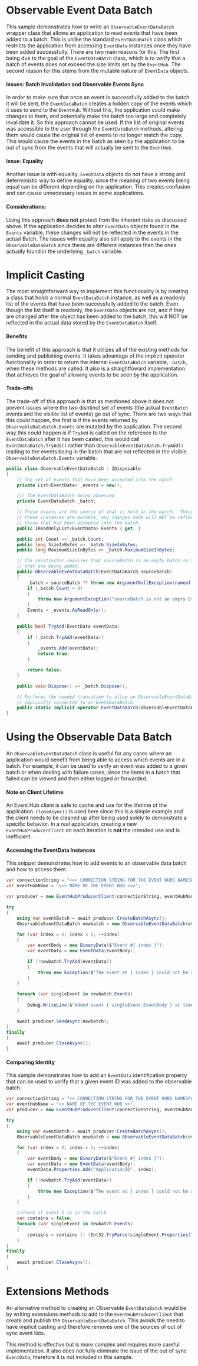 # Observable Event Data Batch

This sample demonstrates how to write an `ObservableEventDataBatch` wrapper class that allows an application to read events that have been added to a batch. This is unlike the standard `EventDataBatch` class which restricts the application from accessing `EventData` instances once they have been added successfully. There are two main reasons for this. The first being due to the goal of the `EventDataBatch` class, which is to verify that a batch of events does not exceed the size limits set by the `EventHub`. The second reason for this stems from the mutable nature of  `EventData` objects. 

#### Issues: Batch Invalidation and Observable Events Sync

In order to make sure that once an event is successfully added to the batch it will be sent, the `EventDataBatch` creates a hidden copy of the events which it uses to send to the `EventHub`. Without this, the application could make changes to them, and potentially make the batch too large and completely invalidate it. So this approach cannot be used. If the list of original events was accessible to the user through the `EventDataBatch` methods, altering them would cause the original list of events to no longer match the copy. This would cause the events in the batch as seen by the application to be out of sync from the events that will actually be sent to the `EventHub`. 

#### Issue: Equality

Another issue is with equality. `EventData` objects do not have a strong and deterministic way to define equality, since the meaning of two events being equal can be different depending on the application. This creates confusion and can cause unnecessary issues in some applications.

#### Considerations:
Using this approach **does not** protect from the inherent risks as discussed above. If the application decides to alter `EventData` objects found in the `Events` variable, these changes will not be reflected in the events in the actual Batch. The issues with equality also still apply to the events in the `ObservableDataBatch` since these are different instances than the ones actually found in the underlying `_batch` variable. 

#  Implicit Casting

The most straightforward way to implement this functionality is by creating a class that holds a normal `EventDataBatch` instance, as well as a readonly list of the events that have been successfully added to the batch. Even though the list itself is readonly, the `EventData` objects are not, and if they are changed after the object has been added to the batch, this will NOT be reflected in the actual data stored by the `EventDataBatch` itself. 

#### Benefits

The benefit of this approach is that it utilizes all of the existing methods for sending and publishing events. It takes advantage of the implicit operator functionality in order to return the internal `EventDataBatch` variable, `_batch`, when these methods are called. It also is a straightfoward implementation that achieves the goal of allowing events to be seen by the application.

#### Trade-offs

The trade-off of this approach is that as mentioned above it does not prevent issues where the two disntinct set of events (the actual `EventBatch` events and the visible list of events) go out of sync. There are two ways that this could happen, the first is if the events returned by `ObservableDataBatch.Events` are mutated by the application. The second way this could happen is if `TryAdd` is called on the reference to the `EventDataBatch` after it has been casted, this would call `EventDataBatch.TryAdd()` rather than `ObservableEventDataBatch.TryAdd()` leading to the events being in the batch that are not reflected in the visible `ObservableDataBatch.Events` variable.

```C# Snippet:Sample09_ObservableEventBatch
public class ObservableEventDataBatch : IDisposable
{
    // The set of events that have been accepted into the batch
    private List<EventData> _events = new();

    /// The EventDataBatch being observed
    private EventDataBatch _batch;

    // These events are the source of what is held in the batch.  Though
    // these instances are mutable, any changes made will NOT be reflected to
    // those that had been accepted into the batch.
    public IReadOnlyList<EventData> Events { get; }

    public int Count => _batch.Count;
    public long SizeInBytes => _batch.SizeInBytes;
    public long MaximumSizeInBytes => _batch.MaximumSizeInBytes;

    // The constructor requires that sourceBatch is an empty batch so that it can track the events 
    // that are being added. 
    public ObservableEventDataBatch(EventDataBatch sourceBatch)
    {
        _batch = sourceBatch ?? throw new ArgumentNullException(nameof(sourceBatch));
        if (_batch.Count > 0)
        {
            throw new ArgumentException("sourceBatch is not an empty EventBatch");
        }
        Events = _events.AsReadOnly();
    }

    public bool TryAdd(EventData eventData)
    {
        if (_batch.TryAdd(eventData))
        {
            _events.Add(eventData);
            return true;
        }

        return false;
    }

    public void Dispose() => _batch.Dispose();

    // Performs the needed transation to allow an ObservableEventDataBatch to be
    // implicitly converted to an EventDataBatch.
    public static implicit operator EventDataBatch(ObservableEventDataBatch observable) => observable._batch;
}


```

# Using the Observable Data Batch
An `ObservableEventDataBatch` class is useful for any cases where an application would benefit from being able to access which events are in a batch. For example, it can be used to verify an event was added to a given batch or when dealing with failure cases, since the items in a batch that failed can be viewed and then either logged or forwarded. 

#### Note on Client Lifetime
An Event Hub client is safe to cache and use for the lifetime of the application. `CloseAsync()` is used here since this is a simple example and the client needs to be cleaned up after being used solely to demonstrate a specific behavior. In a real application, creating a new `EventHubProducerClient` on each iteration is **not** the intended use and is inefficient.  

#### Accessing the EventData Instances
This snippet demonstrates how to add events to an observable data batch and how to access them.
```C# Snippet:Sample09_AccessingEventData
var connectionString = "<<< CONNECTION STRING FOR THE EVENT HUBS NAMESPACE >>>";
var eventHubName = "<<< NAME OF THE EVENT HUB >>>";

var producer = new EventHubProducerClient(connectionString, eventHubName);

try
{
    using var eventBatch = await producer.CreateBatchAsync();
    ObservableEventDataBatch newbatch = new ObservableEventDataBatch(eventBatch);

    for (var index = 0; index < 5; ++index)
    {
        var eventBody = new BinaryData($"Event #{ index }");
        var eventData = new EventData(eventBody);

        if (!newbatch.TryAdd(eventData))
        {
            throw new Exception($"The event at { index } could not be added.");
        }
    }

    foreach (var singleEvent in newbatch.Events)
    {
        Debug.WriteLine($"Added event { singleEvent.EventBody } at time { singleEvent.EnqueuedTime }");
    }

    await producer.SendAsync(newbatch);
}
finally
{
    await producer.CloseAsync();
}

```

#### Comparing Identity

This sample demonstrates how to add an `EventData` identification property that can be used to verify that a given event ID was added to the observable batch. 
```C# Snippet: Sample09_CheckingBatch
var connectionString = "<< CONNECTION STRING FOR THE EVENT HUBS NAMESPACE >>";
var eventHubName = "<< NAME OF THE EVENT HUB >>";
var producer = new EventHubProducerClient(connectionString, eventHubName);

try
{
    using var eventBatch = await producer.CreateBatchAsync();
    ObservableEventDataBatch newbatch = new ObservableEventDataBatch(eventBatch);

    for (var index = 0; index < 5; ++index)
    {
        var eventBody = new BinaryData($"Event #{ index }");
        var eventData = new EventData(eventBody);
        eventData.Properties.Add("ApplicationID", index);

        if (!newbatch.TryAdd(eventData))
        {
            throw new Exception($"The event at { index } could not be added.");
        }
    }

    //check if event 1 is in the batch
    var contains = false;
    foreach (var singleEvent in newbatch.Events)
    {
        contains = contains || (Int32.TryParse(singleEvent.Properties["ApplicationID"].ToString(), out Int32 id) && id == 1);
    }
}
finally
{
    await producer.CloseAsync();
}
```

# Extensions Methods 

An alternative method to creating an Observable `EventDataBatch` would be by writing extensions methods to add to the `EventHubProducerClient` that create and publish the `ObservableEventDataBatch`. This avoids the need to have implicit casting and therefore removes one of the sources of out of sync event lists.

This method is effective but is more complex and requires more careful implementation. It also does not fully eliminate the issue of the out of sync `EventData`, therefore it is not included in this sample. 
